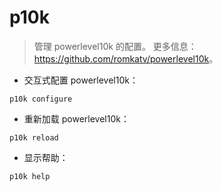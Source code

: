 # p10k

> 管理 powerlevel10k 的配置。
> 更多信息：<https://github.com/romkatv/powerlevel10k>。

- 交互式配置 powerlevel10k：

`p10k configure`

- 重新加载 powerlevel10k：

`p10k reload`

- 显示帮助：

`p10k help`